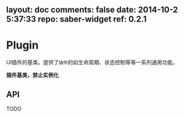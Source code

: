 layout: doc
comments: false
date: 2014-10-2 5:37:33
repo: saber-widget
ref: 0.2.1
---

# Plugin

UI插件的基类。提供了`插件`的如生命周期、状态控制等等一系列通用功能。

**插件基类，禁止实例化**

## API

TODO

